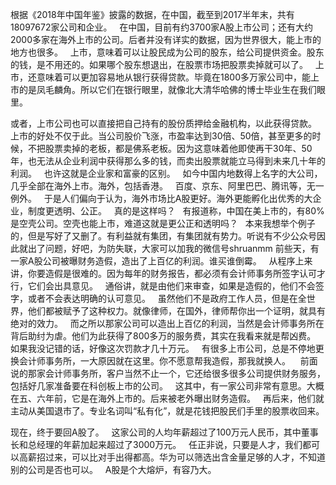 根据《2018年中国年鉴》披露的数据，在中国，截至到2017半年末，共有18097672家公司和企业。
 
在中国，目前有约3700家A股上市公司；还有大约2000多家在海外上市的公司。后者并没有详实的数据，因为世界很大，能上市的地方也很多。
 
上市，意味着可以让股民成为公司的股东，给公司提供资金。股东的钱，是不用还的。如果哪个股东想退出，在股票市场把股票卖掉就可以了。
 
上市，还意味着可以更加容易地从银行获得贷款。毕竟在1800多万家公司中，能上市的是凤毛麟角。所以它们在银行眼里，就像北大清华哈佛的博士毕业生在我们眼里。
  
或者，上市公司也可以直接把自己持有的股份质押给金融机构，以此获得贷款。
 
上市的好处不仅于此。当公司股价飞涨，市盈率达到30倍、50倍，甚至更多的时候，不把股票卖掉的老板，都是佛系老板。因为这意味着他即使再干30年、50年，也无法从企业利润中获得那么多的钱，而卖出股票就能立马得到未来几十年的利润。
 
也许这就是企业家和富豪的区别。
 
如今中国内地数得上名字的大公司，几乎全部在海外上市。海外，包括香港。
 
百度、京东、阿里巴巴、腾讯等，无一例外。
 
于是人们偏向于认为，海外市场比A股更好。海外更能孵化出优秀的大企业，制度更透明、公正。
 
真的是这样吗？
 
有报道称，中国在美上市的，有80%是空壳公司。空壳也能上市，难道这就是更公正和透明吗？
 
本来我想举个例子的，但是写好了又删了。有利益就有集团，有集团就有势力。听说有不少公众号因此就出了问题，好吧，为防失联，大家可以加我的微信号shruanmm
前些天，有一家A股公司被曝财务造假，造出了上百亿的利润。谁买谁倒霉。
 
从程序上来讲，你要造假是很难的。因为每年的财务报告，都必须有会计师事务所签字认可才行，它们会出具意见。
 
通俗讲，就是由他们来审查，如果是造假的，他们不会签字，或者不会表达明确的认可意见。
 
虽然他们不是政府工作人员，但是在全世界，他们都被赋予了这种权力。就像律师，在国外，律师帮你出一个证明，就具有绝对的效力。
 
而之所以那家公司可以造出上百亿的利润，当然是会计师事务所在背后助纣为虐。他们为此获得了800多万的服务费，其实在我看来就是帮凶费。
 
如果我没记错的话，好像这次罚款才几十万元。
 
有很多上市公司，总是不停地更换会计师事务所，一大原因就在这里。你不愿意帮我造假，那我就换人。 
 
前面说的那家会计师事务所，客户当然不止一个，它还给很多很多公司提供财务服务，包括好几家准备要在科创板上市的公司。
 
这其中，有一家公司非常有意思。大概在五、六年前，它是在海外上市的。后来被老外曝出财务造假。
 
再后来，他们就主动从美国退市了。专业名词叫“私有化”，就是花钱把股民们手里的股票收回来。
  
现在，终于要回A股了。
 
这家公司的人均年薪超过了100万元人民币，其中董事长和总经理的年薪加起来超过了3000万元。
 
任正非说，只要是人才，我们都可以高薪招过来，可以比对手出得都高。华为可以筛选出含金量足够的人才，不知道别的公司是否也可以。
 
A股是个大熔炉，有容乃大。